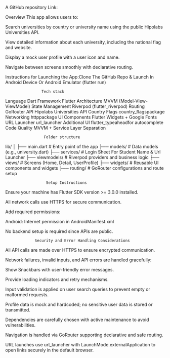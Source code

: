 A GitHub repository Link:


Overview
This app allows users to:

Search universities by country or university name using the public Hipolabs Universities API.

View detailed information about each university, including the national flag and website.

Display a mock user profile with a user icon and name.

Navigate between screens smoothly with declarative routing.

Instructions for Launching the App:Clone The GitHub Repo & Launch In Android Device Or Android Emulator (flutter run)

                    Tech stack

Language	Dart
Framework	Flutter
Architecture	MVVM (Model-View-ViewModel)
State Management	Riverpod (flutter_riverpod)
Routing	GoRouter
API	Hipolabs Universities API
Country Flags	country_flagspackage
Networking	httppackage
UI Components	Flutter Widgets + Google Fonts
URL Launcher	url_launcher
Additional UI	flutter_typeaheadfor autocomplete
Code Quality	MVVM + Service Layer Separation


                     Folder structure


lib/
│
├── main.dart                # Entry point of the app
├── models/                  # Data models (e.g., university.dart)
├── services/                # Login Sheet For Student Name & Url Launcher
├── viewmodels/              # Riverpod providers and business logic
├── views/                   # Screens (Home, Detail, UserProfile)
├── widgets/                 # Reusable UI components and widgets
├── routing/                 # GoRouter configurations and route setup                     




                      Setup Instructions



Ensure your machine has Flutter SDK version >= 3.0.0 installed.

All network calls use HTTPS for secure communication.

Add required permissions:

Android: Internet permission in AndroidManifest.xml

No backend setup is required since APIs are public.


                 Security and Error Handling Considerations


All API calls are made over HTTPS to ensure encrypted communication.

Network failures, invalid inputs, and API errors are handled gracefully:

Show Snackbars with user-friendly error messages.

Provide loading indicators and retry mechanisms.

Input validation is applied on user search queries to prevent empty or malformed requests.

Profile data is mock and hardcoded; no sensitive user data is stored or transmitted.

Dependencies are carefully chosen with active maintenance to avoid vulnerabilities.

Navigation is handled via GoRouter supporting declarative and safe routing.

URL launches use url_launcher with LaunchMode.externalApplication to open links securely in the default browser.